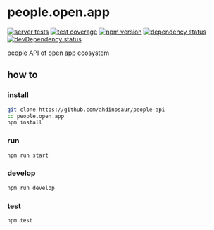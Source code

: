 # people.open.app

[![server tests](https://travis-ci.org/ahdinosaur/people-api.png)](https://travis-ci.org/ahdinosaur/people-api)
[![test coverage](https://coveralls.io/repos/ahdinosaur/people-api/badge.png)](https://coveralls.io/r/ahdinosaur/people-api)
[![npm version](https://badge.fury.io/js/ahdinosaur-people-api.png)](https://npmjs.org/package/ahdinosaur-people-api)
[![dependency status](https://david-dm.org/ahdinosaur/people-api.png)](https://david-dm.org/ahdinosaur/people-api)
[![devDependency status](https://david-dm.org/ahdinosaur/people-api/dev-status.png)](https://david-dm.org/ahdinosaur/people-api#info=devDependencies)

people API of open app ecosystem

## how to

### install

```bash
git clone https://github.com/ahdinosaur/people-api
cd people.open.app
npm install
```

### run

```bash
npm run start
```

### develop

```bash
npm run develop
```

### test

```bash
npm test
```